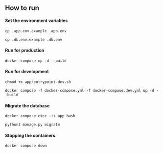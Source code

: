 ## How to run

#### Set the environment variables

`cp .app.env.example .app.env`

`cp .db.env.example .db.env`

#### Run for production

`docker compose up -d --build`

#### Run for development

`chmod +x app/entrypoint-dev.sh`

`docker compose -f docker-compose.yml -f docker-compose.dev.yml up -d --build`

#### Migrate the database

`docker compose exec -it app bash`

`python3 manage.py migrate`

#### Stopping the containers

`docker compose down`

